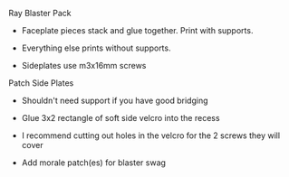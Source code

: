 Ray Blaster Pack

- Faceplate pieces stack and glue together. Print with supports.

- Everything else prints without supports.

- Sideplates use m3x16mm screws


Patch Side Plates

- Shouldn't need support if you have good bridging

- Glue 3x2 rectangle of soft side velcro into the recess

- I recommend cutting out holes in the velcro for the 2 screws they will cover

- Add morale patch(es) for blaster swag
